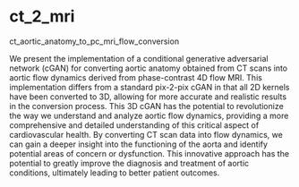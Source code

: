 # ct_2_mri
ct_aortic_anatomy_to_pc_mri_flow_conversion


We present the implementation of a conditional generative adversarial network (cGAN) for converting aortic anatomy obtained from CT scans into aortic flow dynamics derived from phase-contrast 4D flow MRI. This implementation differs from a standard pix-2-pix cGAN in that all 2D kernels have been converted to 3D, allowing for more accurate and realistic results in the conversion process. This 3D cGAN has the potential to revolutionize the way we understand and analyze aortic flow dynamics, providing a more comprehensive and detailed understanding of this critical aspect of cardiovascular health. By converting CT scan data into flow dynamics, we can gain a deeper insight into the functioning of the aorta and identify potential areas of concern or dysfunction. This innovative approach has the potential to greatly improve the diagnosis and treatment of aortic conditions, ultimately leading to better patient outcomes.
